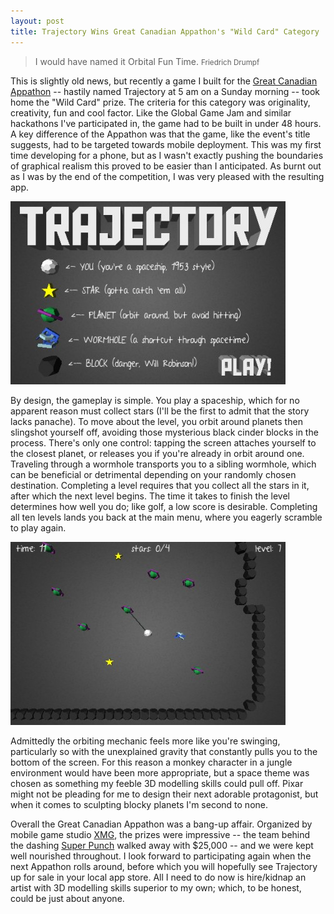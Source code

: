 ```yaml
---
layout: post
title: Trajectory Wins Great Canadian Appathon's "Wild Card" Category
---
```


> I would have named it Orbital Fun Time.
> <small>Friedrich Drumpf</small>

This is slightly old news, but recently a game I built for the [Great Canadian Appathon](http://www.greatcanadianappathon.com/) -- hastily named Trajectory at 5 am on a Sunday morning -- took home the "Wild Card" prize. The criteria for this category was originality, creativity, fun and cool factor. Like the Global Game Jam and similar hackathons I've participated in, the game had to be built in under 48 hours. A key difference of the Appathon was that the game, like the event's title suggests, had to be targeted towards mobile deployment. This was my first time developing for a phone, but as I wasn't exactly pushing the boundaries of graphical realism this proved to be easier than I anticipated. As burnt out as I was by the end of the competition, I was very pleased with the resulting app.

<a href="/img/trajectory_menu.jpg"><img src="/img/trajectory_menu_small.jpg" alt="Trajectory Menu" /></a>

By design, the gameplay is simple. You play a spaceship, which for no apparent reason must collect stars (I'll be the first to admit that the story lacks panache). To move about the level, you orbit around planets then slingshot yourself off, avoiding those mysterious black cinder blocks in the process. There's only one control: tapping the screen attaches yourself to the closest planet, or releases you if you're already in orbit around one. Traveling through a wormhole transports you to a sibling wormhole, which can be beneficial or detrimental depending on your randomly chosen destination. Completing a level requires that you collect all the stars in it, after which the next level begins. The time it takes to finish the level determines how well you do; like golf, a low score is desirable. Completing all ten levels lands you back at the main menu, where you eagerly scramble to play again.

<a href="/img/trajectory_game.jpg"><img src="/img/trajectory_game_small.jpg" alt="Trajectory Level" /></a>

Admittedly the orbiting mechanic feels more like you're swinging, particularly so with the unexplained gravity that constantly pulls you to the bottom of the screen. For this reason a monkey character in a jungle environment would have been more appropriate, but a space theme was chosen as something my feeble 3D modelling skills could pull off. Pixar might not be pleading for me to design their next adorable protagonist, but when it comes to sculpting blocky planets I'm second to none.

Overall the Great Canadian Appathon was a bang-up affair. Organized by mobile game studio [XMG](http://www.xmgstudio.com/), the prizes were impressive -- the team behind the dashing [Super Punch](http://www.youtube.com/watch?v=TEdiE3EdC8E) walked away with $25,000 -- and we were kept well nourished throughout. I look forward to participating again when the next Appathon rolls around, before which you will hopefully see Trajectory up for sale in your local app store. All I need to do now is hire/kidnap an artist with 3D modelling skills superior to my own; which, to be honest, could be just about anyone.
